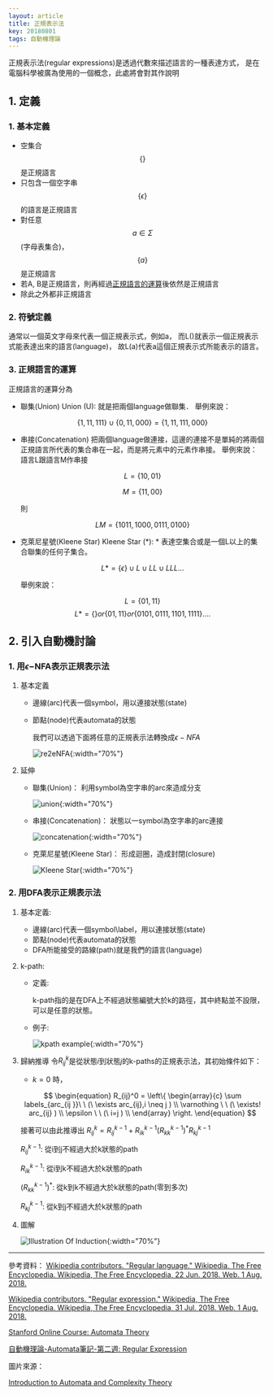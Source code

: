 ```yaml
---
layout: article
title: 正規表示法
key: 20180801
tags: 自動機理論
---
```


正規表示法(regular expressions)是透過代數來描述語言的一種表達方式，
是在電腦科學被廣為使用的一個概念，此處將會對其作說明


## 1. 定義
### 1. 基本定義
* 空集合$$\{  \}$$是正規語言
* 只包含一個空字串$$\{\epsilon\}$$的語言是正規語言
* 對任意$$a\in\Sigma$$(字母表集合)，$$\{a\}$$是正規語言
* 若A, B是正規語言，則再經過[正規語言的運算](#3-正規語言的運算)後依然是正規語言
* 除此之外都非正規語言


### 2. 符號定義
通常以一個英文字母來代表一個正規表示式，例如a，
而L()就表示一個正規表示式能表達出來的語言(language)，
故L(a)代表a這個正規表示式所能表示的語言。


### 3. 正規語言的運算
正規語言的運算分為
- 聯集(Union)
   Union (U): 就是把兩個language做聯集．
   舉例來說： 

   $$ \left \{1, 11, 111\right \} \cup \left \{0, 11, 000\right \} = \left \{1, 11, 111, 000\right \} $$


- 串接(Concatenation)
   把兩個language做連接，這邊的連接不是單純的將兩個正規語言所代表的集合串在一起，而是將元素中的元素作串接。
   舉例來說：
   語言L跟語言M作串接

   $$ L = \left \{ 10, 01 \right \} $$

   $$ M = \left \{ 11, 00 \right \} $$

   則

   $$ LM = \left \{ 1011, 1000, 0111, 0100 \right \} $$



- 克萊尼星號(Kleene Star)
   Kleene Star (*): * 表達空集合或是一個L以上的集合聯集的任何子集合。 

   $$ L* = \left \{ \epsilon \right \} \cup L \cup LL \cup LLL ... $$

   舉例來說：

   $$ L = \left \{01, 11\right \} $$
   $$ L*= \left \{\right \} or \left \{01, 11\right \} or \left \{0101, 0111, 1101, 1111\right \} .... $$

## 2. 引入自動機討論
### 1. 用$\epsilon-$NFA表示正規表示法
1. 基本定義
   * 邊線(arc)代表一個symbol，用以連接狀態(state)
   * 節點(node)代表automata的狀態


     我們可以透過下面將任意的正規表示法轉換成$\epsilon-NFA$


     ![re2eNFA](/pic/automata/regularExpressions/RE2eNFA.png){:width="70%"}

2. 延伸
   - 聯集(Union)：
     利用symbol為空字串的arc來造成分支

     ![union](/pic/automata/regularExpressions/union.png){:width="70%"}


   - 串接(Concatenation)：
     狀態以一symbol為空字串的arc連接

     ![concatenation](/pic/automata/regularExpressions/concatenation.png){:width="70%"}



   - 克萊尼星號(Kleene Star)：
     形成迴圈，造成封閉(closure)

     ![Kleene Star](/pic/automata/regularExpressions/KleeneStar.png){:width="70%"}


### 2. 用DFA表示正規表示法
1. 基本定義:
   * 邊線(arc)代表一個symbol\label，用以連接狀態(state)
   * 節點(node)代表automata的狀態
   * DFA所能接受的路線(path)就是我們的語言(language)

2. k-path:
   * 定義:

     k-path指的是在DFA上不經過狀態編號大於k的路徑，其中終點並不設限，可以是任意的狀態。

   * 例子:

     ![kpath example](/pic/automata/regularExpressions/kpath_example.png){:width="70%"}
     

3. 歸納推導
   令$R_{ij}^k$是從狀態$i$到狀態$j$的k-paths的正規表示法，其初始條件如下：
   * $k=0$ 時，

    $$
    \begin{equation}
      R_{ij}^0  = \left\{
       \begin{array}{c}
       \sum labels_{arc_{ij }}\ \ (\ \exists arc_{ij},i \neq j )  \\
       \varnothing \ \ (\ \exists! arc_{ij} )  \\
       \epsilon \ \ (\ i=j )  \\
       \end{array}
      \right.
    \end{equation}
    $$

   接著可以由此推導出
   $R_{ij}^k = R_{ij}^{k-1} + R_{ik}^{k-1}(R_{kk}^{k-1})^*R_{kj}^{k-1}$
   
   $R_{ij}^{k-1}$: 從i到j不經過大於k狀態的path


   $R_{ik}^{k-1}$: 從i到k不經過大於k狀態的path


   $(R_{kk}^{k-1})^*$: 從k到k不經過大於k狀態的path(零到多次)


   $R_{kj}^{k-1}$: 從k到j不經過大於k狀態的path

4. 圖解

   ![Illustration Of Induction](/pic/automata/regularExpressions/IllustrationOfInduction.png){:width="70%"}


---
參考資料：
[Wikipedia contributors. "Regular language." Wikipedia, The Free Encyclopedia. Wikipedia, The Free Encyclopedia, 22 Jun. 2018. Web. 1 Aug. 2018.](https://en.wikipedia.org/wiki/Regular_language)

[Wikipedia contributors. "Regular expression." Wikipedia, The Free Encyclopedia. Wikipedia, The Free Encyclopedia, 31 Jul. 2018. Web. 1 Aug. 2018.](https://en.wikipedia.org/wiki/Regular_expression)

[Stanford Online Course: Automata Theory](https://lagunita.stanford.edu/courses/course-v1:ComputerScience+Automata+SelfPaced/about)

[自動機理論-Automata筆記-第二週: Regular Expression](http://www.evanlin.com/moocs-coursera-automata-note2/)


圖片來源：

[Introduction to Automata and Complexity Theory](http://infolab.stanford.edu/~ullman/ialc/spr10/spr10.html#LECTURE%20NOTES)

